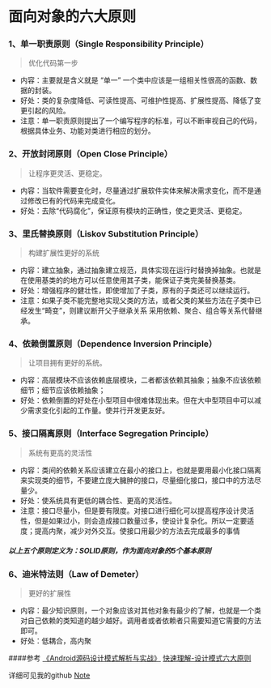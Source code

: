 # 面向对象的六大原则

### 1、单一职责原则（Single Responsibility Principle）

> 优化代码第一步

- 内容：主要就是含义就是 “单一” 一个类中应该是一组相关性很高的函数、数据的封装。
- 好处：类的复杂度降低、可读性提高、可维护性提高、扩展性提高、降低了变更引起的风险。
- 注意：单一职责原则提出了一个编写程序的标准，可以不断审视自己的代码，根据具体业务、功能对类进行相应的划分。

### 2、开放封闭原则（Open Close Principle）

> 让程序更灵活、更稳定。

- 内容：当软件需要变化时，尽量通过扩展软件实体来解决需求变化，而不是通过修改已有的代码来完成变化。
- 好处：去除“代码腐化”，保证原有模块的正确性，使之更灵活、更稳定。

### 3、里氏替换原则（Liskov Substitution Principle）

> 构建扩展性更好的系统

- 内容：建立抽象，通过抽象建立规范，具体实现在运行时替换掉抽象。也就是在使用基类的的地方可以任意使用其子类，能保证子类完美替换基类。
- 好处：增强程序的健壮性，即使增加了子类，原有的子类还可以继续运行。
- 注意：如果子类不能完整地实现父类的方法，或者父类的某些方法在子类中已经发生“畸变”，则建议断开父子继承关系 采用依赖、聚合、组合等关系代替继承。


### 4、依赖倒置原则（Dependence Inversion Principle）

> 让项目拥有更好的系统。

- 内容：高层模块不应该依赖底层模块，二者都该依赖其抽象；抽象不应该依赖细节；细节应该依赖抽象；
- 好处：依赖倒置的好处在小型项目中很难体现出来。但在大中型项目中可以减少需求变化引起的工作量。使并行开发更友好。


### 5、接口隔离原则（Interface Segregation Principle）

> 系统有更高的灵活性

- 内容：类间的依赖关系应该建立在最小的接口上，也就是要用最小化接口隔离来实现类的细节，不要建立庞大臃肿的接口，尽量细化接口，接口中的方法尽量少。
- 好处：使系统具有更低的耦合性、更高的灵活性。
- 注意：接口尽量小，但是要有限度。对接口进行细化可以提高程序设计灵活性，但是如果过小，则会造成接口数量过多，使设计复杂化。所以一定要适度；提高内聚，减少对外交互。使接口用最少的方法去完成最多的事情


##### 以上五个原则定义为：SOLID原则，作为面向对象的5个基本原则

### 6、迪米特法则（Law of Demeter）

> 更好的扩展性

- 内容：最少知识原则，一个对象应该对其他对象有最少的了解，也就是一个类对自己依赖的类知道的越少越好。调用者或者依赖者只需要知道它需要的方法即可。
- 好处：低耦合，高内聚

####参考
[《Android源码设计模式解析与实战》](https://book.douban.com/subject/26644935/)
[快速理解-设计模式六大原则](https://www.jianshu.com/p/807bc228dbc2)

详细可见我的github [Note](https://github.com/mrlsm/Note)